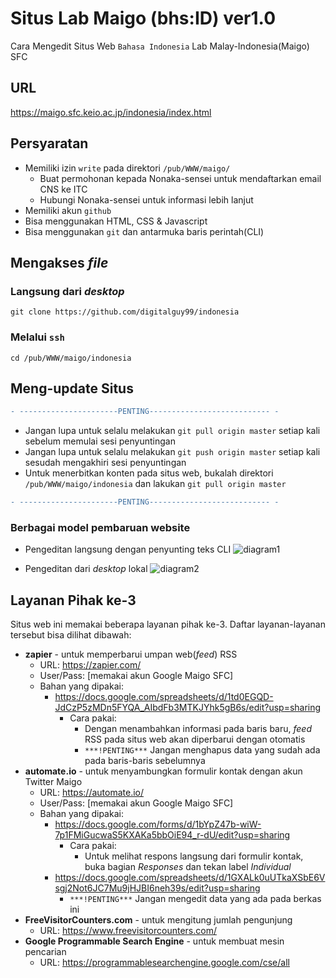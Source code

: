 # Situs Lab Maigo (bhs:ID) ver1.0
Cara Mengedit Situs Web `Bahasa Indonesia` Lab Malay-Indonesia(Maigo) SFC

## URL
https://maigo.sfc.keio.ac.jp/indonesia/index.html

## Persyaratan 
* Memiliki izin `write` pada direktori `/pub/WWW/maigo/`
  * Buat permohonan kepada Nonaka-sensei untuk mendaftarkan email CNS ke ITC
  * Hubungi Nonaka-sensei untuk informasi lebih lanjut
* Memiliki akun `github`
* Bisa menggunakan HTML, CSS & Javascript
* Bisa menggunakan `git` dan antarmuka baris perintah(CLI)

## Mengakses _file_
### Langsung dari _desktop_
``` 
git clone https://github.com/digitalguy99/indonesia
```
### Melalui `ssh`
```
cd /pub/WWW/maigo/indonesia
```

## Meng-update Situs
```diff 
- ----------------------PENTING--------------------------- -
```
* Jangan lupa untuk selalu melakukan `git pull origin master` setiap kali sebelum memulai sesi penyuntingan
* Jangan lupa untuk selalu melakukan `git push origin master` setiap kali sesudah mengakhiri sesi penyuntingan 
* Untuk menerbitkan konten pada situs web, bukalah direktori `/pub/WWW/maigo/indonesia` dan lakukan `git pull origin master`
```diff 
- ----------------------PENTING--------------------------- -
```
### Berbagai model pembaruan website
* Pengeditan langsung dengan penyunting teks CLI
![diagram1](https://drive.google.com/uc?id=1-iODw0AfakTyWbHeLN7DzQW32Mda3KOQ)

* Pengeditan dari _desktop_ lokal 
![diagram2](https://drive.google.com/uc?id=1_mJrtOfVRNwIv-0dpJpOqva2RPwiDDv_)

## Layanan Pihak ke-3
Situs web ini memakai beberapa layanan pihak ke-3. Daftar layanan-layanan tersebut bisa dilihat dibawah:
* **zapier** - untuk memperbarui umpan web(_feed_) RSS
  * URL: https://zapier.com/
  * User/Pass: [memakai akun Google Maigo SFC]
  * Bahan yang dipakai:
    * https://docs.google.com/spreadsheets/d/1td0EGQD-JdCzP5zMDn5FYQA_AIbdFb3MTKJYhk5gB6s/edit?usp=sharing
      * Cara pakai: 
        * Dengan menambahkan informasi pada baris baru, _feed_ RSS pada situs web akan diperbarui dengan otomatis
        * `***!PENTING***` Jangan menghapus data yang sudah ada pada baris-baris sebelumnya 
* **automate.io** - untuk menyambungkan formulir kontak dengan akun Twitter Maigo
  * URL: https://automate.io/
  * User/Pass: [memakai akun Google Maigo SFC]
  * Bahan yang dipakai: 
    * https://docs.google.com/forms/d/1bYpZ47b-wiW-7p1FMiGucwaS5KXAKa5bbOiE94_r-dU/edit?usp=sharing
      * Cara pakai:
        * Untuk melihat respons langsung dari formulir kontak, buka bagian _Responses_ dan tekan label _Individual_
    * https://docs.google.com/spreadsheets/d/1GXALk0uUTkaXSbE6Vsgj2Not6JC7Mu9jHJBI6neh39s/edit?usp=sharing
      * `***!PENTING***` Jangan mengedit data yang ada pada berkas ini
* **FreeVisitorCounters.com** - untuk mengitung jumlah pengunjung
  * URL: https://www.freevisitorcounters.com/
* **Google Programmable Search Engine** - untuk membuat mesin pencarian 
  * URL: https://programmablesearchengine.google.com/cse/all
    
